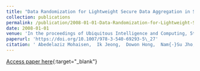 ```yaml
---
title: "Data Randomization for Lightweight Secure Data Aggregation in Sensor Network"
collection: publications
permalink: /publication/2008-01-01-Data-Randomization-for-Lightweight-Secure-Data-Aggregation-in-Sensor-Network
date: 2008-01-01
venue: 'In the proceedings of Ubiquitous Intelligence and Computing, 5th International Conference, UIC 2008, Oslo, Norway, June 23-25, 2008, Proceedings'
paperurl: 'https://doi.org/10.1007/978-3-540-69293-5\_27'
citation: ' Abedelaziz Mohaisen,  Ik Jeong,  Dowon Hong,  Nam{-}Su Jho,  DaeHun Nyang, &quot;Data Randomization for Lightweight Secure Data Aggregation in Sensor Network.&quot; In the proceedings of Ubiquitous Intelligence and Computing, 5th International Conference, UIC 2008, Oslo, Norway, June 23-25, 2008, Proceedings, 2008.'
---
```

[Access paper here](https://doi.org/10.1007/978-3-540-69293-5\_27){:target="_blank"}
